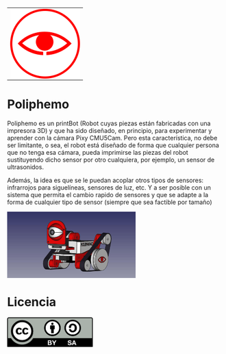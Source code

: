 <table>
<tr>
<td>
<img src="Images/Logo.png" width="163" align="center">
</td>
</tr>
</table>

# Poliphemo

Poliphemo es un printBot (Robot cuyas piezas están fabricadas con una impresora 3D) y que ha sido diseñado, en principio, para experimentar y aprender con la cámara Pixy CMU5Cam. Pero esta característica, no debe ser limitante, o sea, el robot está diseñado de forma que cualquier persona que no tenga esa cámara, pueda imprimirse las piezas del robot sustituyendo dicho sensor por otro cualquiera, por ejemplo, un sensor de ultrasonidos.

Además, la idea es que se le puedan acoplar otros tipos de sensores: infrarrojos para siguelíneas, sensores de luz, etc. Y a ser posible con un sistema que permita el cambio rapido de sensores y que se adapte a la forma de cualquier tipo de sensor (siempre que sea factible por tamaño)

<img src="Images/Poliphemo4.jpeg" width="300" align="center">

# Licencia

<img src="Images/by-sa.png" width="200" align = "center">

